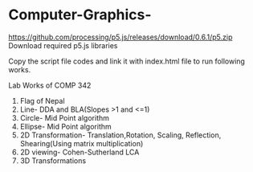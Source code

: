 # Computer-Graphics-
https://github.com/processing/p5.js/releases/download/0.6.1/p5.zip Download required p5.js libraries

Copy the script file codes and link it with index.html file to run following works.

Lab Works of COMP 342
1. Flag of Nepal
2. Line- DDA and BLA(Slopes >1 and <=1)
3. Circle- Mid Point algorithm
4. Ellipse- Mid Point algorithm
5. 2D Transformation- Translation,Rotation, Scaling, Reflection, Shearing(Using matrix multiplication)
6. 2D viewing- Cohen-Sutherland LCA
7. 3D Transformations
